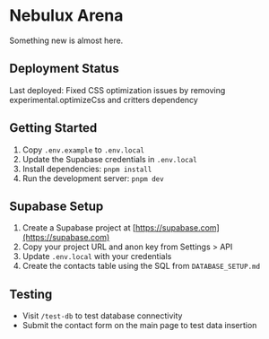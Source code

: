 # Nebulux Arena

Something new is almost here.

## Deployment Status

Last deployed: Fixed CSS optimization issues by removing experimental.optimizeCss and critters dependency

## Getting Started

1. Copy `.env.example` to `.env.local`
2. Update the Supabase credentials in `.env.local`
3. Install dependencies: `pnpm install`
4. Run the development server: `pnpm dev`

## Supabase Setup

1. Create a Supabase project at [https://supabase.com](https://supabase.com)
2. Copy your project URL and anon key from Settings > API
3. Update `.env.local` with your credentials
4. Create the contacts table using the SQL from `DATABASE_SETUP.md`

## Testing

- Visit `/test-db` to test database connectivity
- Submit the contact form on the main page to test data insertion